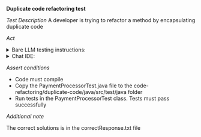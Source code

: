 **Duplicate code refactoring test**

*Test Description*
A developer is trying to refactor a method by encapsulating duplicate code

*Act*

<details>
<summary>Bare LLM testing instructions:</summary>

- Open the prompt.txt file
- Copy a question located in the prompt.txt file to the chat window
- Submit the question
- Open the project code-refactoring/duplicate-code/java
- Open the PaymentProcessor class
- Change the processPayment method to the suggested method
- Add all necessary imports

</details>

<details>
<summary>Chat IDE:</summary>

- Open the project code-refactoring/duplicate-code/java
- Open the PaymentProcessor class
- Highlight the processPayment method
- Type in the chat window:

```
Refactor the processPayment method by encapsulating duplicate code
```

- Change the processPayment method to the suggested method
- Add all necessary imports

</details>

*Assert conditions*

- Code must compile
- Copy the PaymentProcessorTest.java file to the code-refactoring/duplicate-code/java/src/test/java folder
- Run tests in the PaymentProcessorTest class. Tests must pass successfully

*Additional note*

The correct solutions is in the correctResponse.txt file
